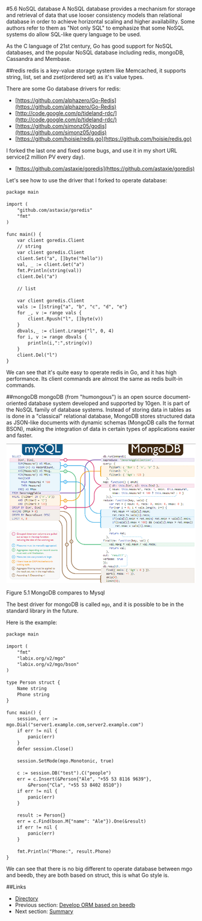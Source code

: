 #5.6 NoSQL database
A NoSQL database provides a mechanism for storage and retrieval of data that use looser consistency models than relational database in order to achieve horizontal scaling and higher availability. Some authors refer to them as "Not only SQL" to emphasize that some NoSQL systems do allow SQL-like query language to be used.

As the C language of 21st century, Go has good support for NoSQL databases, and the popular NoSQL database including redis, mongoDB, Cassandra and Membase.

##redis
redis is a key-value storage system like Memcached, it supports string, list, set and zset(ordered set) as it's value types.

There are some Go database drivers for redis:

- [https://github.com/alphazero/Go-Redis](https://github.com/alphazero/Go-Redis)
- [http://code.google.com/p/tideland-rdc/](http://code.google.com/p/tideland-rdc/)
- [https://github.com/simonz05/godis](https://github.com/simonz05/godis)
- [https://github.com/hoisie/redis.go](https://github.com/hoisie/redis.go)

I forked the last one and fixed some bugs, and use it in my short URL service(2 million PV every day).

- [https://github.com/astaxie/goredis](https://github.com/astaxie/goredis)

Let's see how to use the driver that I forked to operate database:

	package main
	
	import (
	    "github.com/astaxie/goredis"
	    "fmt"
	)
	
	func main() {
	    var client goredis.Client
	    // string
	    var client goredis.Client
	    client.Set("a", []byte("hello"))
	    val, _ := client.Get("a")
	    fmt.Println(string(val))
	    client.Del("a")
	
	    // list
	
	    var client goredis.Client
	    vals := []string{"a", "b", "c", "d", "e"}
	    for _, v := range vals {
	        client.Rpush("l", []byte(v))
	    }
	    dbvals,_ := client.Lrange("l", 0, 4)
	    for i, v := range dbvals {
	        println(i,":",string(v))
	    }
	    client.Del("l")
	}

We can see that it's quite easy to operate redis in Go, and it has high performance. Its client commands are almost the same as redis built-in commands.

##mongoDB
mongoDB (from "humongous") is an open source document-oriented database system developed and supported by 10gen. It is part of the NoSQL family of database systems. Instead of storing data in tables as is done in a "classical" relational database, MongoDB stores structured data as JSON-like documents with dynamic schemas (MongoDB calls the format BSON), making the integration of data in certain types of applications easier and faster.

![](images/5.6.mongodb.png?raw=true)

Figure 5.1 MongoDB compares to Mysql

The best driver for mongoDB is called `mgo`, and it is possible to be in the standard library in the future.

Here is the example:

	package main
	
	import (
	    "fmt"
	    "labix.org/v2/mgo"
	    "labix.org/v2/mgo/bson"
	)
	
	type Person struct {
	    Name string
	    Phone string
	}
	
	func main() {
	    session, err := mgo.Dial("server1.example.com,server2.example.com")
	    if err != nil {
	        panic(err)
	    }
	    defer session.Close()
	
	    session.SetMode(mgo.Monotonic, true)
	
	    c := session.DB("test").C("people")
	    err = c.Insert(&Person{"Ale", "+55 53 8116 9639"},
	        &Person{"Cla", "+55 53 8402 8510"})
	    if err != nil {
	        panic(err)
	    }
	
	    result := Person{}
	    err = c.Find(bson.M{"name": "Ale"}).One(&result)
	    if err != nil {
	        panic(err)
	    }
	
	    fmt.Println("Phone:", result.Phone)
	}

We can see that there is no big different to operate database between mgo and beedb, they are both based on struct, this is what Go style is.

##Links
- [Directory](preface.md)
- Previous section: [Develop ORM based on beedb](05.5.md)
- Next section: [Summary](05.7.md)